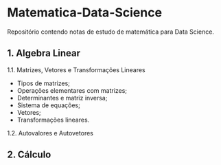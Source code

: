 # Matematica-Data-Science

Repositório contendo notas de estudo de matemática para Data Science. 

## 1. Algebra Linear
1.1. Matrizes, Vetores e Transformações Lineares
- Tipos de matrizes;
- Operações elementares com matrizes;
- Determinantes e matriz inversa;
- Sistema de equações;
- Vetores;
- Transformações lineares.

1.2. Autovalores e Autovetores

## 2. Cálculo


